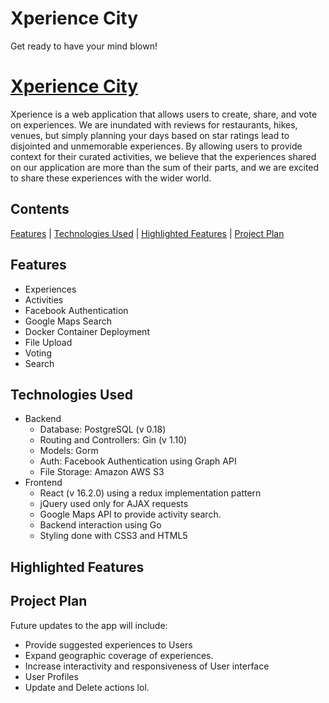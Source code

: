 # Xperience City

Get ready to have your mind blown!

[Xperience City](http://ec2-18-222-35-87.us-east-2.compute.amazonaws.com/#/create)
======

Xperience is a web application that allows users to create, share, and vote on experiences. We are inundated with reviews for restaurants, hikes, venues, but simply planning your days based on star ratings lead to disjointed and unmemorable experiences. By allowing users to provide context for their curated activities, we believe that the experiences shared on our application are more than the sum of their parts, and we are excited to share these experiences with the wider world.

## Contents
[Features](#features) | [Technologies Used](#technologies-used) | [Highlighted Features](#highlighted-features) | [Project Plan](#project-plan)

## Features
  * Experiences
  * Activities
  * Facebook Authentication
  * Google Maps Search
  * Docker Container Deployment
  * File Upload
  * Voting
  * Search

## Technologies Used
 * Backend
   * Database: PostgreSQL (v 0.18)
   * Routing and Controllers: Gin (v 1.10)
   * Models: Gorm
   * Auth: Facebook Authentication using Graph API
   * File Storage: Amazon AWS S3
 * Frontend
   * React (v 16.2.0) using a redux implementation pattern
   * jQuery used only for AJAX requests
   * Google Maps API to provide activity search.
   * Backend interaction using Go
   * Styling done with CSS3 and HTML5


## Highlighted Features



## Project Plan

Future updates to the app will include:
  * Provide suggested experiences to Users
  * Expand geographic coverage of experiences.
  * Increase interactivity and responsiveness of User interface
  * User Profiles
  * Update and Delete actions lol. 
